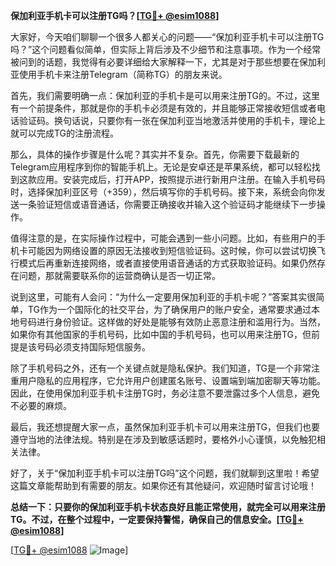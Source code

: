 **保加利亚手机卡可以注册TG吗？[[TG💪+ @esim1088](https://t.me/s/esim1088)]**

大家好，今天咱们聊聊一个很多人都关心的问题——“保加利亚手机卡可以注册TG吗？”这个问题看似简单，但实际上背后涉及不少细节和注意事项。作为一个经常被问到的话题，我觉得有必要详细给大家解释一下，尤其是对于那些想要在保加利亚使用手机卡来注册Telegram（简称TG）的朋友来说。

首先，我们需要明确一点：保加利亚的手机卡是可以用来注册TG的。不过，这里有一个前提条件，那就是你的手机卡必须是有效的，并且能够正常接收短信或者电话验证码。换句话说，只要你有一张在保加利亚当地激活并使用的手机卡，理论上就可以完成TG的注册流程。

那么，具体的操作步骤是什么呢？其实并不复杂。首先，你需要下载最新的Telegram应用程序到你的智能手机上。无论是安卓还是苹果系统，都可以轻松找到这款应用。安装完成后，打开APP，按照提示进行新用户注册。在输入手机号码时，选择保加利亚区号（+359），然后填写你的手机号码。接下来，系统会向你发送一条验证短信或语音通话，你需要正确接收并输入这个验证码才能继续下一步操作。

值得注意的是，在实际操作过程中，可能会遇到一些小问题。比如，有些用户的手机卡可能因为网络设置的原因无法接收到短信验证码。这时候，你可以尝试切换飞行模式后再重新连接网络，或者直接使用语音通话的方式获取验证码。如果仍然存在问题，那就需要联系你的运营商确认是否一切正常。

说到这里，可能有人会问：“为什么一定要用保加利亚的手机卡呢？”答案其实很简单，TG作为一个国际化的社交平台，为了确保用户的账户安全，通常要求通过本地号码进行身份验证。这样做的好处是能够有效防止恶意注册和滥用行为。当然，如果你有其他国家的手机号码，比如中国的手机号码，也可以用来注册TG，但前提是该号码必须支持国际短信服务。

除了手机号码之外，还有一个关键点就是隐私保护。我们知道，TG是一个非常注重用户隐私的应用程序，它允许用户创建匿名账号、设置端到端加密聊天等功能。因此，在使用保加利亚手机卡注册TG时，务必注意不要泄露过多个人信息，避免不必要的麻烦。

最后，我还想提醒大家一点，虽然保加利亚手机卡可以用来注册TG，但我们也要遵守当地的法律法规。特别是在涉及到敏感话题时，要格外小心谨慎，以免触犯相关法律。

好了，关于“保加利亚手机卡可以注册TG吗”这个问题，我们就聊到这里啦！希望这篇文章能帮助到有需要的朋友。如果你还有其他疑问，欢迎随时留言讨论哦！

**总结一下：只要你的保加利亚手机卡状态良好且能正常使用，就完全可以用来注册TG。不过，在整个过程中，一定要保持警惕，确保自己的信息安全。[[TG💪+ @esim1088](https://t.me/s/esim1088)]**

[[TG💪+ @esim1088](https://t.me/s/esim1088) ![Image](https://i.postimg.cc/4NQfJmqS/Snipaste-2025-05-13-00-14-12.png)]